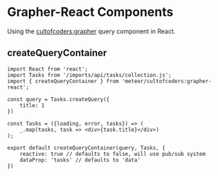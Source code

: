 Grapher-React Components
========================

Using the [cultofcoders:grapher](https://github.com/cult-of-coders/grapher) query component in React.

createQueryContainer
--------------------
```
import React from 'react';
import Tasks from '/imports/api/tasks/collection.js';
import { createQueryContainer } from 'meteor/cultofcoders:grapher-react';

const query = Tasks.createQuery({
    title: 1
})

const Tasks = ({loading, error, tasks}) => (
    _.map(tasks, task => <div>{task.title}</div>)
);

export default createQueryContainer(query, Tasks, {
    reactive: true // defaults to false, will use pub/sub system
    dataProp: 'tasks' // defaults to 'data'
})
```
